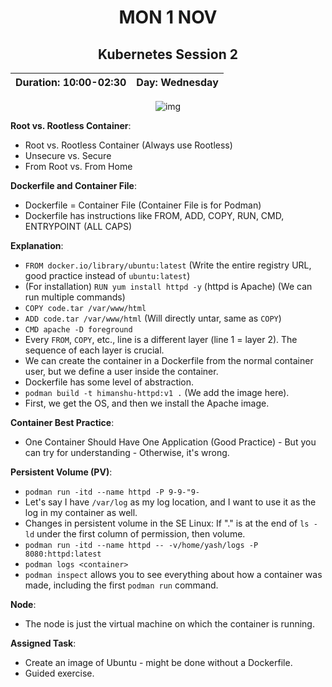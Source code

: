 <div align="center">

# MON 1 NOV

## Kubernetes Session 2

|**Duration: 10:00-02:30**|**Day: Wednesday**|
|-------------------------|-|
</div>



<div align="center">

![img](https://i.imgur.com/YDL5kxD.jpg)

</div>



**Root vs. Rootless Container**:
- Root vs. Rootless Container (Always use Rootless)
- Unsecure vs. Secure
- From Root vs. From Home

**Dockerfile and Container File**:
- Dockerfile = Container File (Container File is for Podman)
- Dockerfile has instructions like FROM, ADD, COPY, RUN, CMD, ENTRYPOINT (ALL CAPS)

**Explanation**:
- `FROM docker.io/library/ubuntu:latest` (Write the entire registry URL, good practice instead of `ubuntu:latest`)
- (For installation) `RUN yum install httpd -y` (httpd is Apache) (We can run multiple commands)
- `COPY code.tar /var/www/html`
- `ADD code.tar /var/www/html` (Will directly untar, same as `COPY`)
- `CMD apache -D foreground`
- Every `FROM`, `COPY`, etc., line is a different layer (line 1 = layer 2). The sequence of each layer is crucial.
- We can create the container in a Dockerfile from the normal container user, but we define a user inside the container.
- Dockerfile has some level of abstraction.
- `podman build -t himanshu-httpd:v1 .` (We add the image here).
- First, we get the OS, and then we install the Apache image.

**Container Best Practice**:
- One Container Should Have One Application (Good Practice) - But you can try for understanding - Otherwise, it's wrong.

**Persistent Volume (PV)**:
- `podman run -itd --name httpd -P 9-9-"9-`
- Let's say I have `/var/log` as my log location, and I want to use it as the log in my container as well.
- Changes in persistent volume in the SE Linux: If "." is at the end of `ls -ld` under the first column of permission, then volume.
- `podman run -itd --name httpd -- -v/home/yash/logs -P 8080:httpd:latest`
- `podman logs <container>`
- `podman inspect` allows you to see everything about how a container was made, including the first `podman run` command.

**Node**:
- The node is just the virtual machine on which the container is running.

**Assigned Task**:
- Create an image of Ubuntu - might be done without a Dockerfile.
- Guided exercise.
